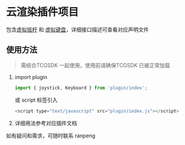 # 云渲染插件项目

包含[虚拟摇杆](./joystick/) 和 [虚拟键盘](./keyboard/)，详细接口描述可查看对应声明文件


## 使用方法

> 需结合TCGSDK 一起使用，使用前请确保TCGSDK 已被正常加载

1. import plugin 

    ```javascript
    import { joystick, Keyboard } from 'plugin/index';
    ```
    或 script 标签引入
    ```javascript
    <script type="text/javascript" src="plugin/index.js"></script>
    ```

2. 详细用法参考对应插件文档


如有疑问和需求，可随时联系 ranpeng